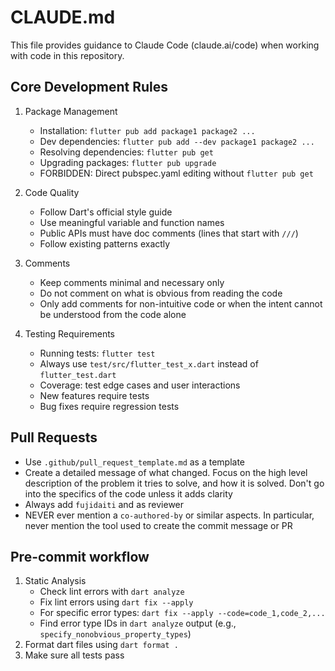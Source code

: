 # CLAUDE.md

This file provides guidance to Claude Code (claude.ai/code) when working with code in this repository.

## Core Development Rules

1. Package Management
   - Installation: `flutter pub add package1 package2 ...`
   - Dev dependencies: `flutter pub add --dev package1 package2 ...`
   - Resolving dependencies: `flutter pub get`
   - Upgrading packages: `flutter pub upgrade`
   - FORBIDDEN: Direct pubspec.yaml editing without `flutter pub get`

2. Code Quality
   - Follow Dart's official style guide
   - Use meaningful variable and function names
   - Public APIs must have doc comments (lines that start with `///`)
   - Follow existing patterns exactly

3. Comments
   - Keep comments minimal and necessary only
   - Do not comment on what is obvious from reading the code
   - Only add comments for non-intuitive code or when the intent cannot be understood from the code alone

4. Testing Requirements
   - Running tests: `flutter test`
   - Always use `test/src/flutter_test_x.dart` instead of `flutter_test.dart`
   - Coverage: test edge cases and user interactions
   - New features require tests
   - Bug fixes require regression tests

## Pull Requests

- Use `.github/pull_request_template.md` as a template
- Create a detailed message of what changed. Focus on the high level description of the problem it tries to solve, and how it is solved. Don't go into the specifics of the code unless it adds clarity
- Always add `fujidaiti` and as reviewer
- NEVER ever mention a `co-authored-by` or similar aspects. In particular, never
  mention the tool used to create the commit message or PR

## Pre-commit workflow

1. Static Analysis
   - Check lint errors with `dart analyze`
   - Fix lint errors using `dart fix --apply`
   - For specific error types: `dart fix --apply --code=code_1,code_2,...`
   - Find error type IDs in `dart analyze` output (e.g., `specify_nonobvious_property_types`)
2. Format dart files using `dart format .`
3. Make sure all tests pass
